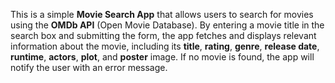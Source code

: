 This is a simple **Movie Search App** that allows users to search for movies using the **OMDb API** (Open Movie Database). By entering a movie title in the search box and submitting the form, the app fetches and displays relevant information about the movie, including its **title**, **rating**, **genre**, **release date**, **runtime**, **actors**, **plot**, and **poster** image. If no movie is found, the app will notify the user with an error message.
